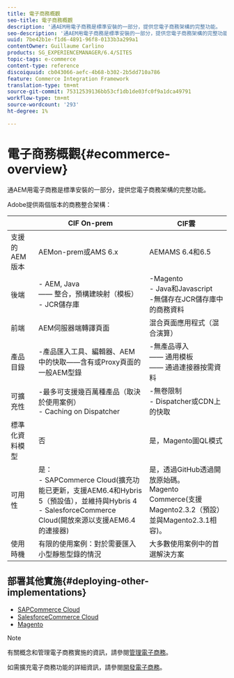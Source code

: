 ```yaml
---
title: 電子商務概觀
seo-title: 電子商務概觀
description: '通AEM用電子商務是標準安裝的一部分，提供您電子商務架構的完整功能。  '
seo-description: '通AEM用電子商務是標準安裝的一部分，提供您電子商務架構的完整功能。  '
uuid: 7be42b1e-f1d6-4891-96f8-0133b3a299a1
contentOwner: Guillaume Carlino
products: SG_EXPERIENCEMANAGER/6.4/SITES
topic-tags: e-commerce
content-type: reference
discoiquuid: cb043066-aefc-4b68-b302-2b5dd710a786
feature: Commerce Integration Framework
translation-type: tm+mt
source-git-commit: 75312539136bb53cf1db1de03fc0f9a1dca49791
workflow-type: tm+mt
source-wordcount: '293'
ht-degree: 1%

---
```



# 電子商務概觀{#ecommerce-overview}

通AEM用電子商務是標準安裝的一部分，提供您電子商務架構的完整功能。

Adobe提供兩個版本的商務整合架構：

|  | CIF On-prem | CIF雲 |
|-------------------------|--------------------------------------------------------------------------------------------------------------------------------------------------------------------------------------------------------|------------------------------------------------------------------------------------------------------------------------|
| 支援的 AEM 版本 | AEMon-prem或AMS 6.x | AEMAMS 6.4和6.5 |
| 後端 | - AEM, Java <br> —— 整合，預構建映射（模板）<br> - JCR儲存庫 | -Magento<br>- Java和Javascript <br>-無儲存在JCR儲存庫中的商務資料 |
| 前端 | AEM伺服器端轉譯頁面 | 混合頁面應用程式（混合演算） |
| 產品目錄 | -產品匯入工具、編輯器、AEM<br>中的快取——含有或Proxy頁面的一般AEM型錄 | -無產品導入<br> —— 通用模板<br> —— 通過連接器按需資料 |
| 可擴充性 | -最多可支援幾百萬種產品（取決於使用案例）<br> - Caching on Dispatcher | -無卷限制<br> - Dispatcher或CDN上的快取 |
| 標準化資料模型 | 否 | 是，Magento圖QL模式 |
| 可用性 | 是：<br> - SAPCommerce Cloud(擴充功能已更新，支援AEM6.4和Hybris 5（預設值），並維持與Hybris 4 <br> - SalesforceCommerce Cloud(開放來源以支援AEM6.4的連接器) | 是，透過GitHub透過開放原始碼。 <br> Magento Commerce(支援Magento2.3.2（預設）並與Magento2.3.1相容)。 |
| 使用時機 | 有限的使用案例：對於需要匯入小型靜態型錄的情況 | 大多數使用案例中的首選解決方案 |


## 部署其他實施{#deploying-other-implementations}

* [SAPCommerce Cloud](/help/sites-deploying/sap-commerce-cloud.md)
* [SalesforceCommerce Cloud](https://github.com/adobe/commerce-salesforce)
* [Magento](https://www.adobe.io/apis/experiencecloud/commerce-integration-framework/integrations.html#!AdobeDocs/commerce-cif-documentation/master/integrations/02-AEM-Magento.md)

>[!NOTE]
>
>有關概念和管理電子商務實施的資訊，請參閱[管理電子商務](/help/sites-administering/ecommerce.md)。
>
>如需擴充電子商務功能的詳細資訊，請參閱[開發電子商務](/help/sites-developing/ecommerce.md)。

